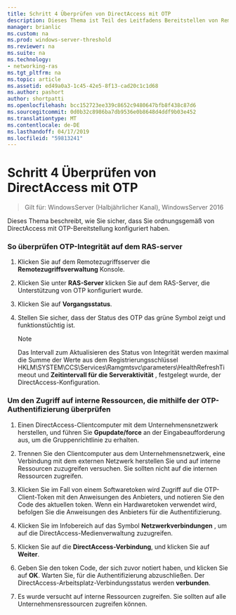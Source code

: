 ```yaml
---
title: Schritt 4 Überprüfen von DirectAccess mit OTP
description: Dieses Thema ist Teil des Leitfadens Bereitstellen von Remotezugriff mit OTP-Authentifizierung in Windows Server 2016.
manager: brianlic
ms.custom: na
ms.prod: windows-server-threshold
ms.reviewer: na
ms.suite: na
ms.technology:
- networking-ras
ms.tgt_pltfrm: na
ms.topic: article
ms.assetid: ed49a0a3-1c45-42e5-8f13-cad20c1c1d68
ms.author: pashort
author: shortpatti
ms.openlocfilehash: bcc152723ee339c8652c9480647bfb8f438c87d6
ms.sourcegitcommit: 0d0b32c8986ba7db9536e0b8648d4ddf9b03e452
ms.translationtype: MT
ms.contentlocale: de-DE
ms.lasthandoff: 04/17/2019
ms.locfileid: "59813241"
---
```

# <a name="step-4-verify-directaccess-with-otp"></a>Schritt 4 Überprüfen von DirectAccess mit OTP

>Gilt für: WindowsServer (Halbjährlicher Kanal), WindowsServer 2016

Dieses Thema beschreibt, wie Sie sicher, dass Sie ordnungsgemäß von DirectAccess mit OTP-Bereitstellung konfiguriert haben.
  
### <a name="to-verify-otp-health-on-the-remote-access-server"></a>So überprüfen OTP-Integrität auf dem RAS-server

1. Klicken Sie auf dem Remotezugriffsserver die **Remotezugriffsverwaltung** Konsole.  

2. Klicken Sie unter **RAS-Server** klicken Sie auf dem RAS-Server, die Unterstützung von OTP konfiguriert wurde.  

3. Klicken Sie auf **Vorgangsstatus**.  

4. Stellen Sie sicher, dass der Status des OTP das grüne Symbol zeigt und funktionstüchtig ist.  
  
    > [!NOTE]  
    > Das Intervall zum Aktualisieren des Status von Integrität werden maximal die Summe der Werte aus dem Registrierungsschlüssel HKLM\SYSTEM\CCS\Services\Ramgmtsvc\parameters\HealthRefreshTimeout und **Zeitintervall für die Serveraktivität** , festgelegt wurde, der DirectAccess-Konfiguration.  
  
### <a name="to-verify-access-to-internal-resources-using-otp-authentication"></a>Um den Zugriff auf interne Ressourcen, die mithilfe der OTP-Authentifizierung überprüfen  
  
1.  Einen DirectAccess-Clientcomputer mit dem Unternehmensnetzwerk herstellen, und führen Sie **Gpupdate/force** an der Eingabeaufforderung aus, um die Gruppenrichtlinie zu erhalten.  
  
2.  Trennen Sie den Clientcomputer aus dem Unternehmensnetzwerk, eine Verbindung mit dem externen Netzwerk herstellen Sie und auf interne Ressourcen zuzugreifen versuchen. Sie sollten nicht auf die internen Ressourcen zugreifen.  
  
3.  Klicken Sie im Fall von einem Softwaretoken wird Zugriff auf die OTP-Client-Token mit den Anweisungen des Anbieters, und notieren Sie den Code des aktuellen token. Wenn ein Hardwaretoken verwendet wird, befolgen Sie die Anweisungen des Anbieters für die Authentifizierung.  
  
4.  Klicken Sie im Infobereich auf das Symbol **Netzwerkverbindungen** , um auf die DirectAccess-Medienverwaltung zuzugreifen.  
  
5.  Klicken Sie auf die **DirectAccess-Verbindung**, und klicken Sie auf **Weiter**.  
  
6.  Geben Sie den token Code, der sich zuvor notiert haben, und klicken Sie auf **OK**. Warten Sie, für die Authentifizierung abzuschließen. Der DirectAccess-Arbeitsplatz-Verbindungsstatus werden **verbunden**.  
  
7.  Es wurde versucht auf interne Ressourcen zugreifen. Sie sollten auf alle Unternehmensressourcen zugreifen können.  
  



